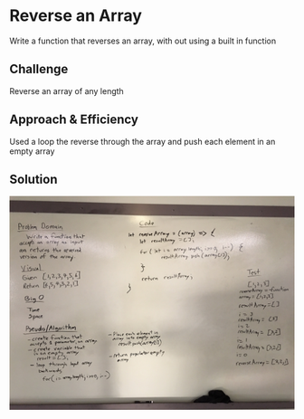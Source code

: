 # Reverse an Array
<!-- Short summary or background information -->
Write a function that reverses an array, with out using a built in function

## Challenge
<!-- Description of the challenge -->
Reverse an array of any length

## Approach & Efficiency
<!-- What approach did you take? Why? What is the Big O space/time for this approach? -->
Used a loop the reverse through the array and push each element in an empty array

## Solution
<!-- Embedded whiteboard image -->
![Whiteboard Image](./assets/array-reverse.jpg)